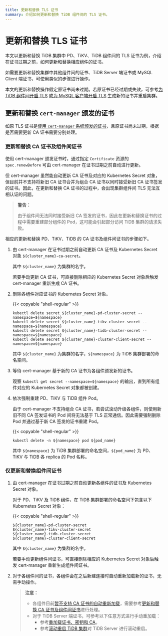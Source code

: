 ```yaml
---
title: 更新和替换 TLS 证书
summary: 介绍如何更新和替换 TiDB 组件间的 TLS 证书。
---
```


# 更新和替换 TLS 证书

本文以更新和替换 TiDB 集群中 PD、TiKV、TiDB 组件间的 TLS 证书为例，介绍在证书过期之前，如何更新和替换相应组件的证书。

如需要更新和替换集群中其他组件间的证书、TiDB Server 端证书或 MySQL Client 端证书，可使用类似的步骤进行操作。

本文的更新和替换操作假定原证书尚未过期。若原证书已经过期或失效，可参考[为 TiDB 组件间开启 TLS](enable-tls-between-components.md) 或[为 MySQL 客户端开启 TLS](enable-tls-for-mysql-client.md) 生成新的证书并重启集群。

## 更新和替换 `cert-manager` 颁发的证书

如原 TLS 证书是[使用 `cert-manager` 系统颁发的证书](enable-tls-between-components.md#使用-cert-manager-系统颁发证书)，且原证书尚未过期，根据是否需要更新 CA 证书需要分别处理。

### 更新和替换 CA 证书及组件间证书

使用 cert-manager 颁发证书时，通过指定 `Certificate` 资源的 `spec.renewBefore` 可由 cert-manager 在证书过期之前自动进行更新。

但 cert-manager 虽然能自动更新 CA 证书及对应的 Kubernetes Secret 对象，但目前并不支持将新旧 CA 证书合并为组合 CA 证书以同时接受新旧 CA 证书签发的证书。因此，在更新和替换 CA 证书的过程中，会出现集群组件间 TLS 无法互相认证的问题。

> **警告：**
>
> 由于组件间无法同时接受新旧 CA 签发的证书，因此在更新和替换证书的过程中需要重建部分组件的 Pod，这可能会引起部分访问 TiDB 集群的请求失败。

相应的更新和替换 PD、TiKV、TiDB 的 CA 证书及组件间证书的步骤如下。

1. 由 cert-manager 在证书过期之前自动更新 CA 证书及 Kubernetes Secret 对象 `${cluster_name}-ca-secret`。

    其中 `${cluster_name}` 为集群的名字。

    若要手动更新 CA 证书，可直接删除相应的 Kubernetes Secret 对象后触发 cert-manager 重新生成 CA 证书。

2. 删除各组件对应证书的 Kubernetes Secret 对象。

    {{< copyable "shell-regular" >}}

    ```shell
    kubectl delete secret ${cluster_name}-pd-cluster-secret --namespace=${namespace}
    kubectl delete secret ${cluster_name}-tikv-cluster-secret --namespace=${namespace}
    kubectl delete secret ${cluster_name}-tidb-cluster-secret --namespace=${namespace}
    kubectl delete secret ${cluster_name}-cluster-client-secret --namespace=${namespace}
    ```

    其中 `${cluster_name}` 为集群的名字，`${namespace}` 为 TiDB 集群部署的命名空间。

3. 等待 cert-manager 基于新的 CA 证书为各组件颁发新的证书。

    观察 `kubectl get secret --namespace=${namespace}` 的输出，直到所有组件对应的 Kubernetes Secret 对象都被创建。

4. 依次强制重建 PD、TiKV 与 TiDB 组件 Pod。

    由于 cert-manager 不支持组合 CA 证书，若尝试滚动升级各组件，则使用新旧不同 CA 签发证书的 Pod 间将无法基于 TLS 正常通信。因此需要强制删除 Pod 并通过基于新 CA 签发的证书重建 Pod。

    {{< copyable "shell-regular" >}}

    ```
    kubectl delete -n ${namespace} pod ${pod_name}
    ```

    其中 `${namespace}` 为 TiDB 集群部署的命名空间，`${pod_name}` 为 PD、TiKV 与 TiDB 各 replica 的 Pod 名称。

### 仅更新和替换组件间证书

1. 由 cert-manager 在证书过期之前自动更新各组件的证书及 Kubernetes Secret 对象。

    对于 PD、TiKV 及 TiDB 组件，在 TiDB 集群部署的命名空间下包含以下 Kubernetes Secret 对象：

    {{< copyable "shell-regular" >}}

    ```
    ${cluster_name}-pd-cluster-secret
    ${cluster_name}-tikv-cluster-secret
    ${cluster_name}-tidb-cluster-secret
    ${cluster_name}-cluster-client-secret
    ```

    其中 `${cluster_name}` 为集群的名字。

    若要手动更新组件间证书，可直接删除相应的 Kubernetes Secret 对象后触发 cert-manager 重新生成组件间证书。

2. 对于各组件间的证书，各组件会在之后新建连接时自动重新加载新的证书，无需手动操作。

    > **注意：**
    >
    > - 各组件目前[暂不支持 CA 证书的自动重新加载](https://docs.pingcap.com/zh/tidb/stable/enable-tls-between-components#证书重加载)，需要参考[更新和替换 CA 证书及组件间证书](#更新和替换-ca-证书及组件间证书)进行处理。
    > - 对于 TiDB Server 端证书，可参考以下任意方式进行手动重加载：
    >     - 参考[重加载证书、密钥和 CA](https://docs.pingcap.com/zh/tidb/stable/enable-tls-between-clients-and-servers#重加载证书密钥和-ca)。
    >     - 参考[滚动重启 TiDB 集群](restart-a-tidb-cluster.md)对 TiDB Server 进行滚动重启。
